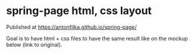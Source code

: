 # spring-page html, css layout 

Published at https://antonfilka.github.io/spring-page/

Goal is to have html + css files to have the same result like on
the mockup below (link to original).